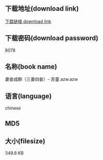 ## 下载地址(download link)
[下载链接 download link](https://voluble-croquembouche-d321dc.netlify.app/?s=%E5%A6%BB%E5%A6%BE%E6%88%90%E7%BE%A4%EF%BC%88%E4%B8%89%E5%A6%BB%E5%9B%9B%E5%A6%BE%EF%BC%89-+%E8%8B%8F%E7%AB%A5.azw)

## 下载密码(download password)
8078

## 名称(book name)
妻妾成群（三妻四妾）- 苏童.azw.azw

## 语言(language)
chinese

## MD5


## 大小(filesize)
349.8 KB
